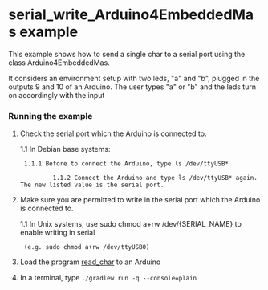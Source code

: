 # serial_write_Arduino4EmbeddedMas example

This example shows how to send a single char to a serial port using the class Arduino4EmbeddedMas. 

It considers an environment setup with two leds, "a" and "b", plugged in the outputs 9 and 10 of an Arduino. The user types "a" or "b" and the leds turn on accordingly with the input


### Running the example
1. Check the serial port which the Arduino is connected to.

	1.1 In Debian base systems:

        
		1.1.1 Before to connect the Arduino, type ls /dev/ttyUSB*

                1.1.2 Connect the Arduino and type ls /dev/ttyUSB* again. The new listed value is the serial port.

1. Make sure you are permitted to write in the serial port which the Arduino is connected to. 

	1.1 In Unix systems, use sudo chmod a+rw /dev/{SERIAL_NAME} to enable writing in serial 
		
		(e.g. sudo chmod a+rw /dev/ttyUSB0)

1. Load the program [read_char](arduino/read_char/read_char.ino) to an Arduino
1. In a terminal, type ```./gradlew run -q --console=plain ```
